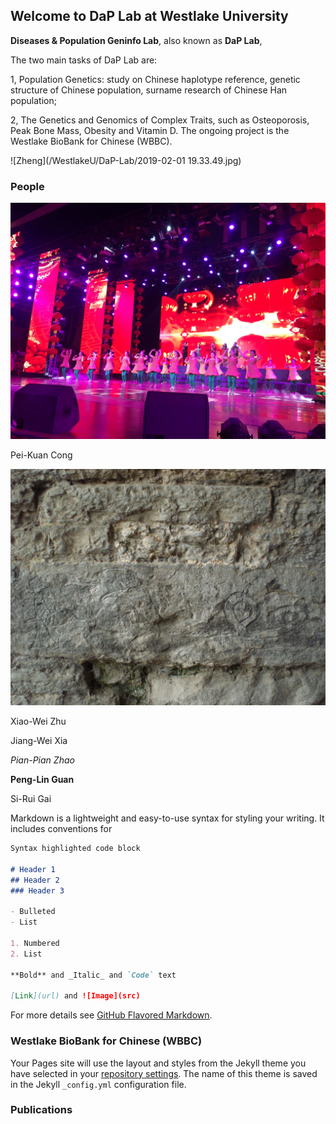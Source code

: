 ## Welcome to DaP Lab at Westlake University

**Diseases & Population Geninfo Lab**, also known as **DaP Lab**, 

The two main tasks of DaP Lab are:

1, Population Genetics: study on Chinese haplotype reference, genetic structure of Chinese population, surname research of Chinese Han population;

2, The Genetics and Genomics of Complex Traits, such as Osteoporosis, Peak Bone Mass, Obesity and Vitamin D. The ongoing project is the Westlake BioBank for Chinese (WBBC).

![Zheng](/WestlakeU/DaP-Lab/2019-02-01 19.33.49.jpg)

### People

![Hou-Feng Zheng](https://github.com/WestlakeU/DaP-Lab/blob/master/2019-02-01%2019.33.49.jpg)

Pei-Kuan Cong

![Wei-Yang Bai](https://github.com/WestlakeU/DaP-Lab/blob/master/CIMG0004.JPG)

Xiao-Wei Zhu

Jiang-Wei Xia

_Pian-Pian Zhao_

**Peng-Lin Guan**

Si-Rui Gai

Markdown is a lightweight and easy-to-use syntax for styling your writing. It includes conventions for

```markdown
Syntax highlighted code block

# Header 1
## Header 2
### Header 3

- Bulleted
- List

1. Numbered
2. List

**Bold** and _Italic_ and `Code` text

[Link](url) and ![Image](src)
```

For more details see [GitHub Flavored Markdown](https://guides.github.com/features/mastering-markdown/).

### Westlake BioBank for Chinese (WBBC)

Your Pages site will use the layout and styles from the Jekyll theme you have selected in your [repository settings](https://github.com/WestlakeU/DaP-Lab/settings). The name of this theme is saved in the Jekyll `_config.yml` configuration file.

### Publications



